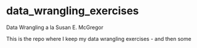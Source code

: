 # data_wrangling_exercises
Data Wrangling a la Susan E. McGregor

This is the repo where I keep my data wrangling exercises - and then some
